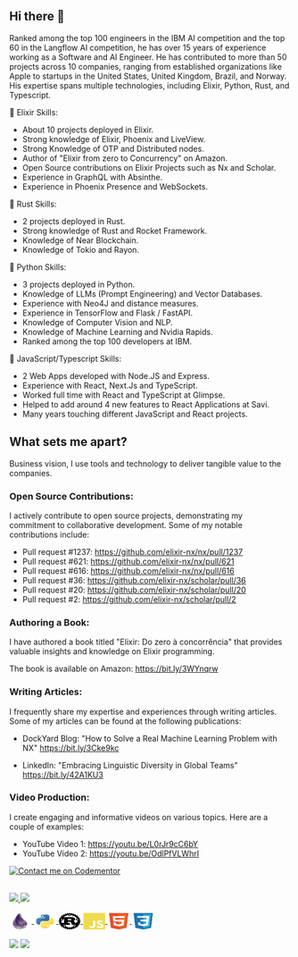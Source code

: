 ## Hi there 👋
Ranked among the top 100 engineers in the IBM AI competition and the top 60 in the Langflow AI competition, he has over 15 years of experience working as a Software and AI Engineer. He has contributed to more than 50 projects across 10 companies, ranging from established organizations like Apple to startups in the United States, United Kingdom, Brazil, and Norway. His expertise spans multiple technologies, including Elixir, Python, Rust, and Typescript.

🔵 Elixir Skills:
- About 10 projects deployed in Elixir.
- Strong knowledge of Elixir, Phoenix and LiveView.
- Strong Knowledge of OTP and Distributed nodes.
- Author of "Elixir from zero to Concurrency" on Amazon.
- Open Source contributions on Elixir Projects such as Nx and Scholar. 
- Experience in GraphQL with Absinthe.
- Experience in Phoenix Presence and WebSockets.

🔵  Rust Skills:
- 2 projects deployed in Rust.
- Strong knowledge of Rust and Rocket Framework. 
- Knowledge of Near Blockchain.
- Knowledge of Tokio and Rayon.

🔵 Python Skills:
- 3 projects deployed in Python.
- Knowledge of LLMs (Prompt Engineering) and Vector Databases.
- Experience with Neo4J and distance measures.
- Experience in TensorFlow and Flask / FastAPI.
- Knowledge of Computer Vision and NLP.
- Knowledge of Machine Learning and Nvidia Rapids. 
- Ranked among the top 100 developers at IBM.

🔵 JavaScript/Typescript Skills:
- 2 Web Apps developed with Node.JS and Express.
- Experience with React, Next.Js and TypeScript.
- Worked full time with React and TypeScript at Glimpse.
- Helped to add around 4 new features to React Applications at Savi. 
- Many years touching different JavaScript and React projects.
  
## What sets me apart?
Business vision, I use tools and technology to deliver tangible value to the companies.

### Open Source Contributions:
I actively contribute to open source projects, demonstrating my 
commitment to collaborative development. Some of my notable contributions include:

- Pull request #1237:  https://github.com/elixir-nx/nx/pull/1237
- Pull request #621:   https://github.com/elixir-nx/nx/pull/621
- Pull request #616:   https://github.com/elixir-nx/nx/pull/616
- Pull request #36:    https://github.com/elixir-nx/scholar/pull/36
- Pull request #20:    https://github.com/elixir-nx/scholar/pull/20
- Pull request #2:     https://github.com/elixir-nx/scholar/pull/2

### Authoring a Book:
I have authored a book titled "Elixir: Do zero à concorrência" that
provides  valuable insights and knowledge on Elixir programming. 

The book is available on Amazon: 
https://bit.ly/3WYnqrw

### Writing Articles:
I frequently share my expertise and experiences through writing 
articles. Some of my articles can be found at the following publications:

- DockYard Blog: "How to Solve a Real Machine Learning Problem with NX"
https://bit.ly/3Cke9kc

- LinkedIn: "Embracing Linguistic Diversity in Global Teams"
https://bit.ly/42A1KU3

### Video Production:
I create engaging and informative videos on various topics. 
Here are a couple of examples:

- YouTube Video 1: https://youtu.be/L0rJr9cC6bY
- YouTube Video 2: https://youtu.be/OdlPfVLWhrI

[![Contact me on Codementor](https://www.codementor.io/m-badges/tiagodavi/im-a-cm-b.svg)](https://www.codementor.io/@tiagodavi?refer=badge)

<div style="display: inline_block"><br>
  <a href="https://github.com/tiagodavi">
    <img height="180em" src="https://github-readme-stats.vercel.app/api?username=tiagodavi&show_icons=true&theme=gruvbox&include_all_commits=true&count_private=true"/>
    <img height="180em" src="https://github-readme-stats.vercel.app/api/top-langs/?username=tiagodavi&layout=compact&langs_count=7&hide=php&theme=gruvbox&count_private=true"/>
  </a>
</div>
  
 <div style="display: inline_block"><br>
   <a href="https://github.com/tiagodavi">
    <img align="center" alt="Tiago-Elixir" height="30" width="40" src="https://raw.githubusercontent.com/devicons/devicon/master/icons/elixir/elixir-original.svg">
    <img align="center" alt="Tiago-Python" height="30" width="40" src="https://raw.githubusercontent.com/devicons/devicon/master/icons/python/python-original.svg">
    <img align="center" alt="Tiago-Rust" height="30" width="40" src="https://raw.githubusercontent.com/devicons/devicon/master/icons/rust/rust-plain.svg">
    <img align="center" alt="Tiago-Js" height="30" width="40" src="https://raw.githubusercontent.com/devicons/devicon/master/icons/javascript/javascript-plain.svg">
    <img align="center" alt="Tiago-HTML" height="30" width="40" src="https://raw.githubusercontent.com/devicons/devicon/master/icons/html5/html5-original.svg">
    <img align="center" alt="Tiago-CSS" height="30" width="40" src="https://raw.githubusercontent.com/devicons/devicon/master/icons/css3/css3-original.svg">
    </a>
</div>

  <div style="display: inline_block"><br>
  <a href = "mailto:tiago.asp.net@gmail.com" target="_blank"><img src="https://img.shields.io/badge/-Gmail-%23333?style=for-the-badge&logo=gmail&logoColor=white" target="_blank"></a>
  <a href="https://www.linkedin.com/in/tiago-davi-br" target="_blank"><img src="https://img.shields.io/badge/-LinkedIn-%230077B5?style=for-the-badge&logo=linkedin&logoColor=white" target="_blank"></a> 
  </div>
